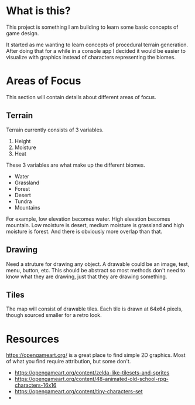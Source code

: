 # What is this?

This project is something I am building to learn some basic concepts of game design.

It started as me wanting to learn concepts of procedural terrain generation. After doing that for a while in a console app I decided it would be easier to visualize with graphics instead of characters representing the biomes.

# Areas of Focus

This section will contain details about different areas of focus.

## Terrain

Terrain currently consists of 3 variables.

1. Height
2. Moisture
3. Heat

These 3 variables are what make up the different biomes.

* Water
* Grassland
* Forest
* Desert
* Tundra
* Mountains

For example, low elevation becomes water. High elevation becomes mountain. Low moisture is desert, medium moisture is grassland and high moisture is forest. And there is obviously more overlap than that.

## Drawing

Need a struture for drawing any object. A drawable could be an image, test, menu, button, etc. This should be abstract so most methods don't need to know what they are drawing, just that they are drawing something.

## Tiles

The map will consist of drawable tiles. Each tile is drawn at 64x64 pixels, though sourced smaller for a retro look.

# Resources

https://opengameart.org/ is a great place to find simple 2D graphics. Most of what you find require attribution, but some don't.


* https://opengameart.org/content/zelda-like-tilesets-and-sprites
* https://opengameart.org/content/48-animated-old-school-rpg-characters-16x16
* https://opengameart.org/content/tiny-characters-set
* 